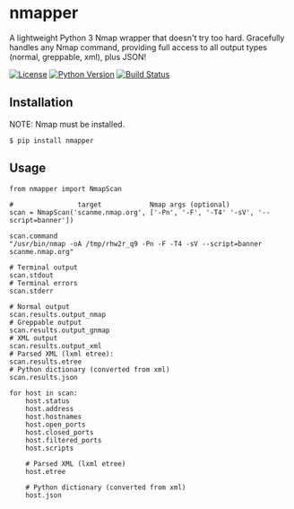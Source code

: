 # nmapper
A lightweight Python 3 Nmap wrapper that doesn't try too hard. Gracefully handles any Nmap command, providing full access to all output types (normal, greppable, xml), plus JSON!

[![License](https://img.shields.io/badge/license-GPLv3-blue.svg)](https://raw.githubusercontent.com/blacklanternsecurity/nmapper/master/LICENSE)
[![Python Version](https://img.shields.io/badge/python-3.6+-green)](https://www.python.org)
[![Build Status](https://github.com/blacklanternsecurity/nmapper/workflows/Nmapper%20Scan%20Test/badge.svg)](https://github.com/blacklanternsecurity/nmapper/actions/workflows/scan-test.yml")

## Installation
NOTE: Nmap must be installed.
~~~
$ pip install nmapper
~~~

## Usage
~~~
from nmapper import NmapScan

#                target            Nmap args (optional)
scan = NmapScan('scanme.nmap.org', ['-Pn', '-F', '-T4' '-sV', '--script=banner'])

scan.command
"/usr/bin/nmap -oA /tmp/rhw2r_q9 -Pn -F -T4 -sV --script=banner scanme.nmap.org"

# Terminal output
scan.stdout
# Terminal errors
scan.stderr

# Normal output
scan.results.output_nmap
# Greppable output
scan.results.output_gnmap
# XML output
scan.results.output_xml
# Parsed XML (lxml etree):
scan.results.etree
# Python dictionary (converted from xml)
scan.results.json

for host in scan:
    host.status
    host.address
    host.hostnames
    host.open_ports
    host.closed_ports
    host.filtered_ports
    host.scripts

    # Parsed XML (lxml etree)
    host.etree

    # Python dictionary (converted from xml)
    host.json
~~~